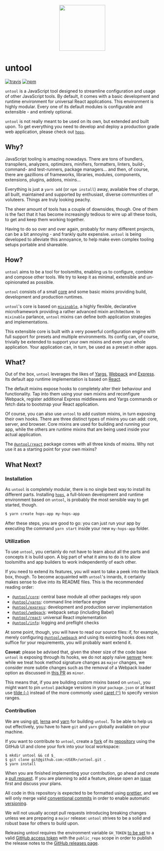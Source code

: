 <p align="center">
  <img
    width="150"
    height="150"
    src="https://avatars.githubusercontent.com/u/36716786?s=300"
  />
</p>

# untool

[![travis](https://img.shields.io/travis/untool/untool/master.svg)](https://travis-ci.org/untool/untool)&nbsp;[![npm](https://img.shields.io/npm/v/untool.svg)](https://www.npmjs.com/package/untool)

`untool` is a JavaScript tool designed to streamline configuration and usage of other JavaScript tools. By default, it comes with a basic development and runtime environment for universal React applications. This environment is highly modular. Every one of its default modules is configurable and extensible - and entirely optional.

`untool` is not really meant to be used on its own, but extended and built upon. To get everything you need to develop and deploy a production grade web application, please check out [`hops`](https://github.com/xing/hops).

## Why?

JavaScript tooling is amazing nowadays. There are tons of bundlers, transpilers, analyzers, optimizers, minifiers, formatters, linters, build-, command- and test-runners, package managers... and then, of course, there are gazillions of frameworks, libraries, modules, components, extensions, plugins, addons, mixins...

Everything is just a `yarn add` (or `npm install`) away, available free of charge, all built, maintained and supported by enthusiast, diverse communities of voluteers. Things are truly looking peachy.

The sheer amount of tools has a couple of downsides, though. One of them is the fact that it has become increasingly tedious to wire up all these tools, to get and keep them working together.

Having to do so over and over again, probably for many different projects, can be a bit annoying - and frankly quite expensive. `untool` is being developed to alleviate this annoyance, to help make even complex tooling setups portable and shareable.

## How?

`untool` aims to be a tool for toolsmiths, enabling us to configure, combine and compose other tools. We try to keep it as minimal, extensible and un-opinionated as possible.

`untool` consists of a small [core](https://github.com/untool/untool/tree/master/packages/core) and some basic mixins providing build, development and production runtimes.

`untool`'s core is based on [`mixinable`](https://github.com/untool/mixinable), a highly flexible, declarative microframework providing a rather advanced mixin architecture. In `mixinable` parlance, `untool` mixins can define both application strategies and implementations.

This extensible core is built with a very powerful configuration engine with full support for presets and multiple environments. Its config can, of course, trivially be extended to support your own mixins and even your whole application. Your application can, in turn, be used as a preset in other apps.

## What?

Out of the box, `untool` leverages the likes of [Yargs](http://yargs.js.org), [Webpack](https://webpack.js.org) and [Express](https://expressjs.com). Its default app runtime implementation is based on [React](https://reactjs.org).

The default mixins expose hooks to completely alter their behaviour and functionality. Tap into them using your own mixins and reconfigure Webpack, register additional Express middlewares and Yargs commands or fetch data to bootstrap your React application.

Of course, you can also use `untool` to add custom mixins, in turn exposing their own hooks. There are three distinct types of mixins you can add: core, server, and browser. Core mixins are used for building and running your app, while the others are runtime mixins that are being used inside your actual application.

The [`@untool/react`](https://github.com/untool/untool/tree/master/packages/react) package comes with all three kinds of mixins. Why not use it as a starting point for your own mixins?

## What Next?

### Installation

As `untool` is completely modular, there is no single best way to install its different parts. Installing [`hops`](https://github.com/xing/hops), a full-blown development and runtime environment based on `untool`, is probably the most sensible way to get started, though.

```bash
$ yarn create hops-app my-hops-app
```

After these steps, you are good to go: you can just run your app by executing the command `yarn start` inside your new `my-hops-app` folder.

### Utilization

To use `untool`, you certainly do not have to learn about all the parts and concepts it is build upon. A big part of what it aims to do is to allow toolsmiths and app builders to work independently of each other.

If you need to extend its features, you will want to take a peek into the black box, though. To become acquainted with `untool`'s innards, it certainly makes sense to dive into its README files. This is the recommended reading order:

- [`@untool/core`](https://github.com/untool/untool/blob/master/packages/core/README.md): central base module all other packages rely upon
- [`@untool/yargs`](https://github.com/untool/untool/blob/master/packages/yargs/README.md): command line interface engine
- [`@untool/express`](https://github.com/untool/untool/blob/master/packages/express/README.md): development and production server implementation
- [`@untool/webpack`](https://github.com/untool/untool/blob/master/packages/webpack/README.md): webpack setup (including Babel)
- [`@untool/react`](https://github.com/untool/untool/blob/master/packages/react/README.md): universal React implementation
- [`@untool/info`](https://github.com/untool/untool/blob/master/packages/info/README.md): logging and preflight checks

At some point, though, you will have to read our source files: if, for example, merely configuring [`@untool/webpack`](https://github.com/untool/untool/blob/master/packages/webpack/README.md) and using its existing hooks does not suffice for your requirements, you will probably want extend it.

**Caveat**: please be advised that, given the sheer size of the code base `untool` is exposing through its hooks, we do not apply naïve [semver](https://semver.org) here: while we treat hook method signature changes as `major` changes, we consider more subtle changes such as the removal of a Webpack loader option as discussed in [this PR](https://github.com/untool/untool/pull/232) as `minor`.

This means that, if you are building custom mixins based on `untool`, you might want to pin `untool` package versions in your `package.json` or at least use [tilde (`~`)](https://docs.npmjs.com/misc/semver#tilde-ranges-123-12-1) instead of the more commonly used [caret (`^`)](https://docs.npmjs.com/misc/semver#caret-ranges-123-025-004) to specify version ranges.

### Contribution

We are using [git](https://git-scm.com), [lerna](https://lernajs.io) and [yarn](https://yarnpkg.com/en/) for building `untool`. To be able to help us out effectively, you have to have `git` and `yarn` globally available on your machine.

If you want to contribute to `untool`, create a [fork](https://help.github.com/articles/about-forks/) of its [repository](https://github.com/untool/untool/fork) using the GitHub UI and clone your fork into your local workspace:

```text
$ mkdir untool && cd $_
$ git clone git@github.com:<USER>/untool.git .
$ yarn install
```

When you are finished implementing your contribution, go ahead and create a [pull request](https://help.github.com/articles/creating-a-pull-request/). If you are planning to add a feature, please open an [issue](https://github.com/untool/untool/issues/new) first and discuss your plans.

All code in this repository is expected to be formatted using [prettier](https://prettier.io), and we will only merge valid [conventional commits](https://conventionalcommits.org) in order to enable automatic [versioning](https://semver.org).

We will not usually accept pull requests introducing breaking changes unless we are preparing a `major` release: `untool` strives to be a solid and robust base for others to build upon.

Releasing untool requires the environment variable `GH_TOKEN` [to be set](https://github.com/lerna/lerna/tree/master/commands/version#--github-release) to a valid [GitHub access token](https://help.github.com/en/articles/creating-a-personal-access-token-for-the-command-line) with the `public_repo` scope in order to publish the release notes to the [GitHub releases page](https://github.com/untool/untool/releases).
